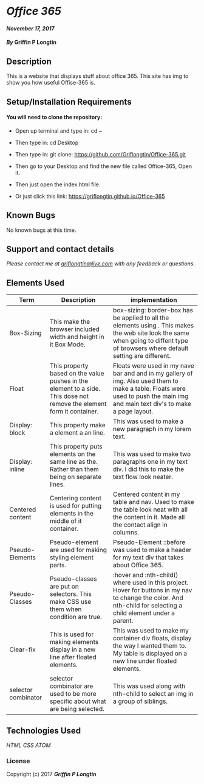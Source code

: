 # _Office 365_
#### _November 17, 2017_
#### _By_ **Griffin P Longtin**

## Description
This is a website that displays stuff about office 365. This site has img to show you how useful Offise-365 is.
## Setup/Installation Requirements

#### You will need to clone the repository:

* Open up terminal and type in: cd ~
* Then type in: cd Desktop
* Then type in: git clone: https://github.com/Griflongtin/Office-365.git
* Then go to your Desktop and find the new file called Office-365, Open it.
* Then just open the index.html file.

* Or just click this link: https://griflongtin.github.io/Office-365

## Known Bugs

No known bugs at this time.

## Support and contact details

_Please contact me at griflongtin@live.com with any feedback or questions._

## Elements Used
| Term  | Description  |  implementation |
|---|---|---|
| Box-Sizing  | This make the browser included width and height in it Box Mode. | box-sizing: border-box has be applied to all the elements using . This makes the web site look the same when going to diffent type of browsers where default setting are different. |
| Float  | This property based on the value pushes in the element to a side. This dose not remove the element form it container. | Floats were used in my nave bar and and in my gallery of img. Also used them to make a table. Floats were used to push the main img and main text div's to make a page layout.  |
| Display: block  | This property make a element a an line.  | This was used to make a new paragraph in my lorem text.  |
| Display: inline  | This property puts elements on the same line as the. Rather than them being on separate lines.  | This was used to make two paragraphs one in my text div. I did this to make the text flow look neater. |
| Centered content  | Centering content is used for putting elements in the middle of it container.   | Centered content in my table and nav. Used to make the table look neat with all the content in it. Made all the contact align in columns. |
| Pseudo-Elements  | Pseudo-element are used for making styling element parts.   | Pseudo-Element ::before was used to make a header for my text div that takes about Office 365. |
| Pseudo-Classes  | Pseudo-classes are put on selectors. This make CSS use them when condition are true.  | :hover and :nth-child() where used in this project. Hover for buttons in my nav to change the color. And nth-child for selecting a child element under a parent. |
| Clear-fix  | This is used for making elements display in a new line after floated elements.  | This was used to make my container div floats, display the way I wanted them to. My table is displayed on a new line under floated elements. |
| selector combinator  | selector combinator are used to be more specific about what are being selected.  | This was used along with nth-child to select an img in a group of siblings.  |

## Technologies Used
_HTML_
_CSS_
_ATOM_

### License

Copyright (c) 2017 **_Griffin P Longtin_**
